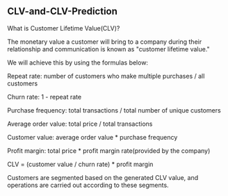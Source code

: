 ## CLV-and-CLV-Prediction

What is Customer Lifetime Value(CLV)?

The monetary value a customer will bring to a company during their relationship and communication is known as "customer lifetime value."

We will achieve this by using the formulas below:

Repeat rate: number of customers who make multiple purchases / all customers

Churn rate: 1 - repeat rate

Purchase frequency: total transactions / total number of unique customers

Average order value: total price / total transactions

Customer value: average order value * purchase frequency

Profit margin: total price * profit margin rate(provided by the company)

CLV = (customer value / churn rate) * profit margin

Customers are segmented based on the generated CLV value, and operations are carried out according to these segments.
